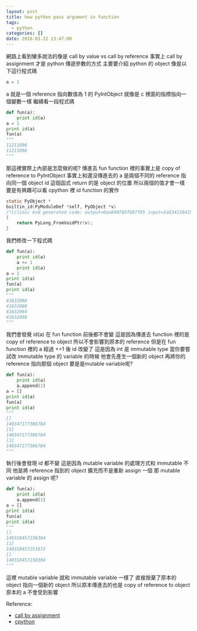 ```yaml
---
layout: post
title: how python pass argument in function
tags:
  - python
categories: []
date: 2016-03-22 13:47:00
---
```

網路上看到蠻多說法的像是
call by value vs call by reference
事實上 call by assignment 才是 python 傳遞參數的方式
主要要介紹 python 的 object
像是以下這行程式碼

```python
a = 1
```

a 就是一個 reference 指向數值為 1 的 PyIntObject
就像是 c 裡面的指標指向一個變數一樣
繼續看一段程式碼

```python
def fun(a):
    print id(a)
a = 1
print id(a)
fun(a)
"""
11211096
11211096
"""
```

那這裡實際上內部是怎麼做的呢?
傳進去 fun function 裡的事實上是 copy of reference to PyIntObject
事實上和還沒傳進去的 a 是兩個不同的 reference 指向同一個 object
id 這個函式 return 的是 object 的位置
所以兩個的值才會一樣
要是有興趣可以看 cpython 裡 id function 的實作

```c
static PyObject *
builtin_id(PyModuleDef *self, PyObject *v)
/*[clinic end generated code: output=0aa640785f697f65 input=5a534136419631f4]*/
{
    return PyLong_FromVoidPtr(v);
}
```

我們修改一下程式碼

```python
def fun(a):
    print id(a)
    a += 1
    print id(a)
a = 1
print id(a)
fun(a)
print id(a)
"""
41632088
41632088
41632064
41632088
"""
```

我們會發覺 id(a) 在 fun function 前後都不會變
這是因為傳進去 function 裡的是 copy of reference to object
所以不會影響到原本的 reference
但是在 fun function 裡的 a
經過 +=1 後 id 改變了
這是因為 int 是 immutable type 
當你要嘗試改 immutable type 的 variable 的時候
他會先產生一個新的 object 再將你的 reference 指向那個 object
要是是mutable variable呢?

```python
def fun(a):
    print id(a)
    a.append(1)
a = []
print id(a)
fun(a)
print id(a)
"""
[]
140347177386784
[1]
140347177386784
[1]
140347177386784
"""
```

執行後會發現 id 都不變
這是因為 mutable variable 的處理方式和 immutable 不同
他是將 reference 指到的 object 擴充而不是重新 assign 一個
那 mutable variable 的 assign 呢?

```python
def fun(a):
    print id(a)
    a.append(1)
a = []
print id(a)
fun(a)
print id(a)
"""
[]
140318457238304
[1]
140318457251672
[]
140318457238304
"""
```

這裡 mutable variable 就和 immutable variable 一樣了
直接捨棄了原本的 object 指向一個新的 object
所以原本傳進去的也是 copy of reference to object
原本的 a 不會受到影響

Reference:
- [call by assignment](https://docs.python.org/2/faq/programming.html#how-do-i-write-a-function-with-output-parameters-call-by-reference)
- [cpython](https://github.com/python/cpython/blob/master/Python%2Fbltinmodule.c#L1092)